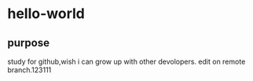# hello-world
## purpose
study for github,wish i can grow up with other devolopers.
edit on remote branch.123111
